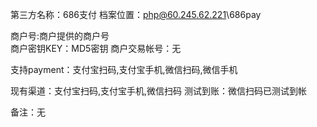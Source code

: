 第三方名称：686支付
档案位置：php@60.245.62.221\686pay 
 
商户号:商户提供的商户号  
商户密钥KEY：MD5密钥
商户交易帐号：无
 
支持payment：支付宝扫码,支付宝手机,微信扫码,微信手机
 
现有渠道：支付宝扫码,支付宝手机,微信扫码
测试到账：微信扫码已测试到帐 
 
备注：无
